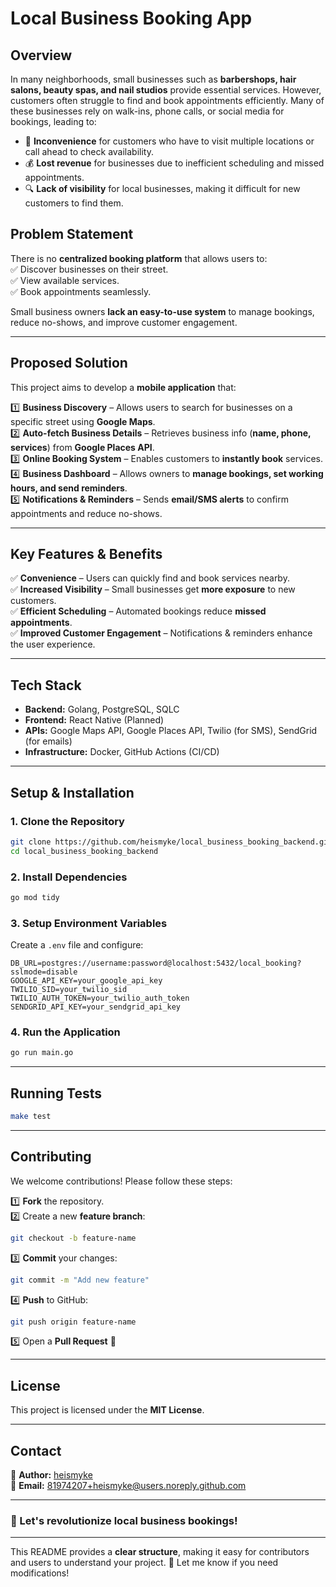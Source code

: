 # **Local Business Booking App**  

## **Overview**  
In many neighborhoods, small businesses such as **barbershops, hair salons, beauty spas, and nail studios** provide essential services. However, customers often struggle to find and book appointments efficiently. Many of these businesses rely on walk-ins, phone calls, or social media for bookings, leading to:  

- 🚫 **Inconvenience** for customers who have to visit multiple locations or call ahead to check availability.  
- 💰 **Lost revenue** for businesses due to inefficient scheduling and missed appointments.  
- 🔍 **Lack of visibility** for local businesses, making it difficult for new customers to find them.  

## **Problem Statement**  
There is no **centralized booking platform** that allows users to:  
✅ Discover businesses on their street.  
✅ View available services.  
✅ Book appointments seamlessly.  

Small business owners **lack an easy-to-use system** to manage bookings, reduce no-shows, and improve customer engagement.  

---

## **Proposed Solution**  
This project aims to develop a **mobile application** that:  

1️⃣ **Business Discovery** – Allows users to search for businesses on a specific street using **Google Maps**.  
2️⃣ **Auto-fetch Business Details** – Retrieves business info (**name, phone, services**) from **Google Places API**.  
3️⃣ **Online Booking System** – Enables customers to **instantly book** services.  
4️⃣ **Business Dashboard** – Allows owners to **manage bookings, set working hours, and send reminders**.  
5️⃣ **Notifications & Reminders** – Sends **email/SMS alerts** to confirm appointments and reduce no-shows.  

---

## **Key Features & Benefits**  
✅ **Convenience** – Users can quickly find and book services nearby.  
✅ **Increased Visibility** – Small businesses get **more exposure** to new customers.  
✅ **Efficient Scheduling** – Automated bookings reduce **missed appointments**.  
✅ **Improved Customer Engagement** – Notifications & reminders enhance the user experience.  

---

## **Tech Stack**  
- **Backend:** Golang, PostgreSQL, SQLC  
- **Frontend:** React Native (Planned)  
- **APIs:** Google Maps API, Google Places API, Twilio (for SMS), SendGrid (for emails)  
- **Infrastructure:** Docker, GitHub Actions (CI/CD)  

---

## **Setup & Installation**  
### **1. Clone the Repository**  
```sh
git clone https://github.com/heismyke/local_business_booking_backend.git
cd local_business_booking_backend
```

### **2. Install Dependencies**  
```sh
go mod tidy
```

### **3. Setup Environment Variables**  
Create a `.env` file and configure:  
```env
DB_URL=postgres://username:password@localhost:5432/local_booking?sslmode=disable
GOOGLE_API_KEY=your_google_api_key
TWILIO_SID=your_twilio_sid
TWILIO_AUTH_TOKEN=your_twilio_auth_token
SENDGRID_API_KEY=your_sendgrid_api_key
```

### **4. Run the Application**  
```sh
go run main.go
```

---

## **Running Tests**  
```sh
make test
```

---

## **Contributing**  
We welcome contributions! Please follow these steps:  

1️⃣ **Fork** the repository.  
2️⃣ Create a new **feature branch**:  
   ```sh
   git checkout -b feature-name
   ```
3️⃣ **Commit** your changes:  
   ```sh
   git commit -m "Add new feature"
   ```
4️⃣ **Push** to GitHub:  
   ```sh
   git push origin feature-name
   ```
5️⃣ Open a **Pull Request** 🚀  

---

## **License**  
This project is licensed under the **MIT License**.  

---

## **Contact**  
👤 **Author:** [heismyke](https://github.com/heismyke)  
📧 **Email:** 81974207+heismyke@users.noreply.github.com  

---

### **🚀 Let's revolutionize local business bookings!**  

---

This README provides a **clear structure**, making it easy for contributors and users to understand your project. 🚀 Let me know if you need modifications!
